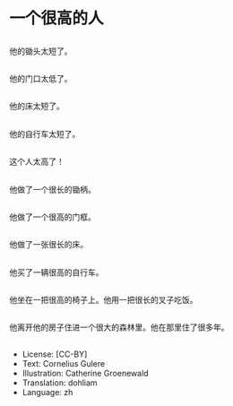 # 一个很高的人

##
他的锄头太短了。

##
他的门口太低了。

##
他的床太短了。

##
他的自行车太短了。

##
这个人太高了！

##
他做了一个很长的锄柄。

##
他做了一个很高的门框。

##
他做了一张很长的床。

##
他买了一辆很高的自行车。

##
他坐在一把很高的椅子上。他用一把很长的叉子吃饭。

##
他离开他的房子住进一个很大的森林里。他在那里住了很多年。

##
* License: [CC-BY]
* Text: Cornelius Gulere
* Illustration: Catherine Groenewald
* Translation: dohliam
* Language: zh
